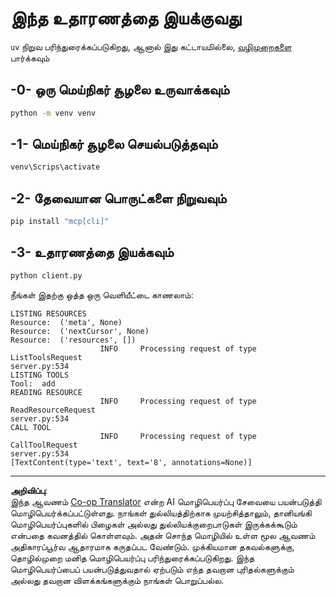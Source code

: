 <!--
CO_OP_TRANSLATOR_METADATA:
{
  "original_hash": "0ab9613fc9595f493847f91275859a18",
  "translation_date": "2025-10-11T11:31:46+00:00",
  "source_file": "03-GettingStarted/02-client/solution/python/README.md",
  "language_code": "ta"
}
-->
# இந்த உதாரணத்தை இயக்குவது

`uv` நிறுவ பரிந்துரைக்கப்படுகிறது, ஆனால் இது கட்டாயமில்லை, [வழிமுறைகளை](https://docs.astral.sh/uv/#highlights) பார்க்கவும்

## -0- ஒரு மெய்நிகர் சூழலை உருவாக்கவும்

```bash
python -m venv venv
```

## -1- மெய்நிகர் சூழலை செயல்படுத்தவும்

```bash
venv\Scrips\activate
```

## -2- தேவையான பொருட்களை நிறுவவும்

```bash
pip install "mcp[cli]"
```

## -3- உதாரணத்தை இயக்கவும்

```bash
python client.py
```

நீங்கள் இதற்கு ஒத்த ஒரு வெளியீட்டை காணலாம்:

```text
LISTING RESOURCES
Resource:  ('meta', None)
Resource:  ('nextCursor', None)
Resource:  ('resources', [])
                    INFO     Processing request of type ListToolsRequest                                                                               server.py:534
LISTING TOOLS
Tool:  add
READING RESOURCE
                    INFO     Processing request of type ReadResourceRequest                                                                            server.py:534
CALL TOOL
                    INFO     Processing request of type CallToolRequest                                                                                server.py:534
[TextContent(type='text', text='8', annotations=None)]
```

---

**அறிவிப்பு**:  
இந்த ஆவணம் [Co-op Translator](https://github.com/Azure/co-op-translator) என்ற AI மொழிபெயர்ப்பு சேவையை பயன்படுத்தி மொழிபெயர்க்கப்பட்டுள்ளது. நாங்கள் துல்லியத்திற்காக முயற்சித்தாலும், தானியங்கி மொழிபெயர்ப்புகளில் பிழைகள் அல்லது துல்லியக்குறைபாடுகள் இருக்கக்கூடும் என்பதை கவனத்தில் கொள்ளவும். அதன் சொந்த மொழியில் உள்ள மூல ஆவணம் அதிகாரப்பூர்வ ஆதாரமாக கருதப்பட வேண்டும். முக்கியமான தகவல்களுக்கு, தொழில்முறை மனித மொழிபெயர்ப்பு பரிந்துரைக்கப்படுகிறது. இந்த மொழிபெயர்ப்பைப் பயன்படுத்துவதால் ஏற்படும் எந்த தவறான புரிதல்களுக்கும் அல்லது தவறான விளக்கங்களுக்கும் நாங்கள் பொறுப்பல்ல.